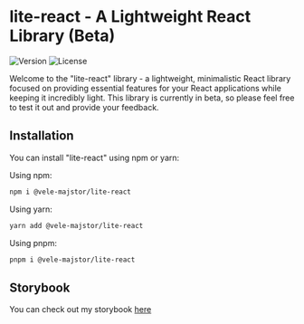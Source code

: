 # lite-react - A Lightweight React Library (Beta)

![Version](https://img.shields.io/badge/version-0.1.0--beta-blue)
![License](https://img.shields.io/badge/license-MIT-green)

Welcome to the "lite-react" library - a lightweight, minimalistic React library focused on providing essential features for your React applications while keeping it incredibly light. This library is currently in beta, so please feel free to test it out and provide your feedback.

## Installation

You can install "lite-react" using npm or yarn:

Using npm:

```bash
npm i @vele-majstor/lite-react
```

Using yarn:

```bash
yarn add @vele-majstor/lite-react
```

Using pnpm:

```bash
pnpm i @vele-majstor/lite-react
```

## Storybook

You can check out my storybook [here](http://www.chromatic.com/library?appId=652ef0906dc3bc58efadad32)

